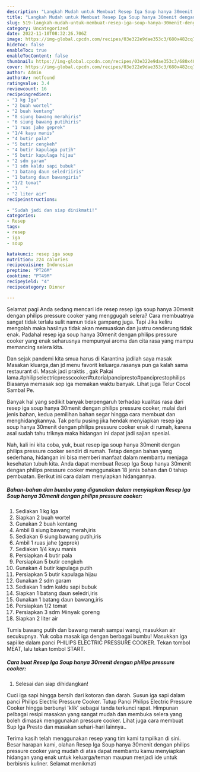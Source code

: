 ```yaml
---
description: "Langkah Mudah untuk Membuat Resep Iga Soup hanya 30menit dengan philips pressure cookerAnti Ribet"
title: "Langkah Mudah untuk Membuat Resep Iga Soup hanya 30menit dengan philips pressure cookerAnti Ribet"
slug: 519-langkah-mudah-untuk-membuat-resep-iga-soup-hanya-30menit-dengan-philips-pressure-cookeranti-ribet
category: Uncategorized
date: 2022-11-10T08:32:26.706Z
image: https://img-global.cpcdn.com/recipes/03e322e9dae353c3/680x482cq70/resep-iga-soup-hanya-30menit-dengan-philips-pressure-cooker-foto-resep-utama.jpg
hideToc: false
enableToc: true
enableTocContent: false
thumbnail: https://img-global.cpcdn.com/recipes/03e322e9dae353c3/680x482cq70/resep-iga-soup-hanya-30menit-dengan-philips-pressure-cooker-foto-resep-utama.jpg
cover: https://img-global.cpcdn.com/recipes/03e322e9dae353c3/680x482cq70/resep-iga-soup-hanya-30menit-dengan-philips-pressure-cooker-foto-resep-utama.jpg
author: Admin
authorAv: notfound
ratingvalue: 3.4
reviewcount: 16
recipeingredient:
- "1 kg Iga"
- "2 buah wortel"
- "2 buah kentang"
- "8 siung bawang merahiris"
- "6 siung bawang putihiris"
- "1 ruas jahe geprek"
- "1/4 kayu manis"
- "4 butir pala"
- "5 butir cengkeh"
- "4 butir kapulaga putih"
- "5 butir kapulaga hijau"
- "2 sdm garam"
- "1 sdm kaldu sapi bubuk"
- "1 batang daun seledriiris"
- "1 batang daun bawangiris"
- "1/2 tomat"
- "3   "
- "2 liter air"
recipeinstructions:

- "Sudah jadi dan siap dinikmati!"
categories:
- Resep
tags:
- resep
- iga
- soup

katakunci: resep iga soup 
nutrition: 224 calories
recipecuisine: Indonesian
preptime: "PT26M"
cooktime: "PT49M"
recipeyield: "4"
recipecategory: Dinner

---
```



Selamat pagi Anda sedang mencari ide resep resep iga soup hanya 30menit dengan philips pressure cooker yang menggugah selera? Cara membuatnya sangat tidak terlalu sulit namun tidak gampang juga. Tapi Jika keliru mengolah maka hasilnya tidak akan memuaskan dan justru cenderung tidak enak. Padahal resep iga soup hanya 30menit dengan philips pressure cooker yang enak seharusnya mempunyai aroma dan cita rasa yang mampu memancing selera kita.


Dan sejak pandemi kita smua harus di Karantina jadilah saya masak Masakan kluarga,dan jd menu favorit keluarga.rasanya pun ga kalah sama restaurant di. Masak jadi praktis , gak Pakai lama.#philipselectricpresscooker#tutorialpancipresto#panciprestophilips Biasanya memasak sop iga memakan waktu banyak. Lihat juga Telur Cocol Sambal Pe.

Banyak hal yang sedikit banyak berpengaruh terhadap kualitas rasa dari resep iga soup hanya 30menit dengan philips pressure cooker, mulai dari jenis bahan, kedua pemilihan bahan segar hingga cara membuat dan menghidangkannya. Tak perlu pusing jika hendak menyiapkan resep iga soup hanya 30menit dengan philips pressure cooker enak di rumah, karena asal sudah tahu triknya maka hidangan ini dapat jadi sajian spesial.


Nah, kali ini kita coba, yuk, buat resep iga soup hanya 30menit dengan philips pressure cooker sendiri di rumah. Tetap dengan bahan yang sederhana, hidangan ini bisa memberi manfaat dalam membantu menjaga kesehatan tubuh kita. Anda dapat membuat Resep Iga Soup hanya 30menit dengan philips pressure cooker menggunakan 18 jenis bahan dan 0 tahap pembuatan. Berikut ini cara dalam menyiapkan hidangannya.

<!--inarticleads1-->

##### Bahan-bahan dan bumbu yang digunakan dalam menyiapkan Resep Iga Soup hanya 30menit dengan philips pressure cooker:

1. Sediakan 1 kg Iga
1. Siapkan 2 buah wortel
1. Gunakan 2 buah kentang
1. Ambil 8 siung bawang merah,iris
1. Sediakan 6 siung bawang putih,iris
1. Ambil 1 ruas jahe (geprek)
1. Sediakan 1/4 kayu manis
1. Persiapkan 4 butir pala
1. Persiapkan 5 butir cengkeh
1. Gunakan 4 butir kapulaga putih
1. Persiapkan 5 butir kapulaga hijau
1. Gunakan 2 sdm garam
1. Sediakan 1 sdm kaldu sapi bubuk
1. Siapkan 1 batang daun seledri,iris
1. Gunakan 1 batang daun bawang,iris
1. Persiapkan 1/2 tomat
1. Persiapkan 3 𝗌𝖽𝗆 𝖬𝗂𝗇𝗒𝖺𝗄 𝗀𝗈𝗋𝖾𝗇𝗀
1. Siapkan 2 liter air


Tumis bawang putih dan bawang merah sampai wangi, masukkan air secukupnya. Yuk coba masak iga dengan berbagai bumbu! Masukkan iga sapi ke dalam panci PHILIPS ELECTRIC PRESSURE COOKER. Tekan tombol MEAT, lalu tekan tombol START. 

<!--inarticleads2-->

##### Cara buat Resep Iga Soup hanya 30menit dengan philips pressure cooker:


1. Selesai dan siap dihidangkan!

Cuci iga sapi hingga bersih dari kotoran dan darah. Susun iga sapi dalam panci Philips Electric Pressure Cooker. Tutup Panci Philips Electric Pressure Cooker hingga berbunyi &#39;klik&#39; sebagai tanda terkunci rapat. Himpunan pelbagai resipi masakan yang sangat mudah dan membuka selera yang boleh dimasak menggunakan pressure cooker. Lihat juga cara membuat Sup Iga Presto dan masakan sehari-hari lainnya.. 

Terima kasih telah menggunakan resep yang tim kami tampilkan di sini. Besar harapan kami, olahan Resep Iga Soup hanya 30menit dengan philips pressure cooker yang mudah di atas dapat membantu kamu menyiapkan hidangan yang enak untuk keluarga/teman maupun menjadi ide untuk berbisnis kuliner. Selamat menikmati
